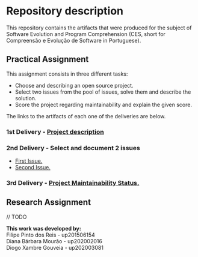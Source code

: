 # Repository description

This repository contains the artifacts that were produced for the subject of Software Evolution and Program Comprehension (CES, short for Compreensão e Evolução de Software in Portuguese).

## Practical Assignment

This assignment consists in three different tasks:
* Choose and describing an open source project.
* Select two issues from the pool of issues, solve them and describe the solution.
* Score the project regarding maintainability and explain the given score.

The links to the artifacts of each one of the deliveries are below.

### 1st Delivery - [Project description](https://github.com/FilipePintoReis/scrapy/wiki/Project-description)

### 2nd Delivery - Select and document 2 issues
* [First Issue.](https://github.com/FilipePintoReis/scrapy/wiki/Issue-1)
* [Second Issue.](https://github.com/FilipePintoReis/scrapy/wiki/Issue-2)

### 3rd Delivery - [Project Maintainability Status.](https://github.com/FilipePintoReis/scrapy/wiki/Project-Maintainability-Status)

## Research Assignment
// TODO

**This work was developed by:**  
Filipe Pinto dos Reis - up201506154  
Diana Bárbara Mourão - up202002016  
Diogo Xambre Gouveia - up202003081 
